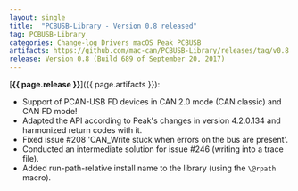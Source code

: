 ```yaml
---
layout: single
title:  "PCBUSB-Library - Version 0.8 released"
tag: PCBUSB-Library
categories: Change-log Drivers macOS Peak PCBUSB
artifacts: https://github.com/mac-can/PCBUSB-Library/releases/tag/v0.8
release: Version 0.8 (Build 689 of September 20, 2017)
---
```

[**{{ page.release }}**]({{ page.artifacts }}):

- Support of PCAN-USB FD devices in CAN 2.0 mode (CAN classic) and CAN FD mode!
- Adapted the API according to Peak's changes in version 4.2.0.134 and harmonized return codes with it.
- Fixed issue \#208 'CAN_Write stuck when errors on the bus are present'.
- Conducted an intermediate solution for issue \#246 (writing into a trace file).
- Added run-path-relative install name to the library (using the `\@rpath` macro).

